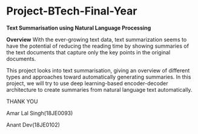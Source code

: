 # Project-BTech-Final-Year
**Text Summarisation using Natural Language Processing**

**Overview**
With the ever-growing text data, text summarization seems to have the potential of reducing the reading time by showing summaries of the text documents that capture only the key points in the original documents.

This project looks into text summarisation, giving an overview of different types and approaches toward automatically generating summaries. 
In this project, we will try to use deep learning-based encoder-decoder architecture to create summaries from natural language text automatically.


THANK YOU

Amar Lal Singh(18JE0093)

Anant Dev(18JE0102)
